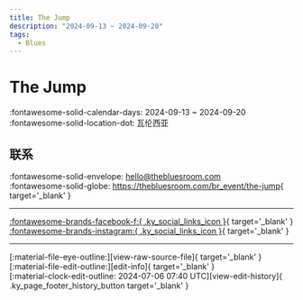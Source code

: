```yaml
---
title: The Jump
description: "2024-09-13 ~ 2024-09-20"
tags:
  - Blues
---
```


# The Jump 

:fontawesome-solid-calendar-days: 2024-09-13 ~ 2024-09-20  
:fontawesome-solid-location-dot: 瓦伦西亚  

## 联系

:fontawesome-solid-envelope: <hello@thebluesroom.com>  
:fontawesome-solid-globe: <https://thebluesroom.com/br_event/the-jump>{ target='_blank' }  

---

 [:fontawesome-brands-facebook-f:{ .ky_social_links_icon }](https://www.facebook.com/TheBluesRoomAV){ target='_blank' } [:fontawesome-brands-instagram:{ .ky_social_links_icon }](https://instagram.com/thebluesroom_adamoandvicci){ target='_blank' }

---

<div class="ky_page_footer" markdown>
<div class="ky_page_footer_trailing" markdown="span">
[:material-file-eye-outline:][view-raw-source-file]{ target='_blank' }
[:material-file-edit-outline:][edit-info]{ target='_blank' }
</div>
<div class="ky_page_footer_leading" markdown="span">
[:material-clock-edit-outline: 2024-07-06 07:40 UTC][view-edit-history]{ .ky_page_footer_history_button target='_blank' }
</div>
</div>

[view-raw-source-file]: https://github.com/swingdance/events/blob/main/2024/es_ES/the-jump-2024.json "查看原始源文件"
[edit-info]: https://github.com/swingdance/events/issues/new?assignees=&labels=update+event&projects=&template=03-update_entity.yml&title=%5B2024%2Fes_ES%5D%20Update%20Event%3A%20The%20Jump&region=es_ES&year=2024&id=the-jump-2024&name=The%20Jump&org_id= "编辑信息"

[view-edit-history]: https://github.com/swingdance/events/commits/main/2024/es_ES/the-jump-2024.json "查看编辑历史"
